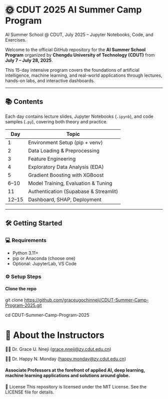 # 🌞 CDUT 2025 AI Summer Camp Program
AI Summer School @ CDUT, July 2025 – Jupyter Notebooks, Code, and Exercises.

Welcome to the official GitHub repository for the **AI Summer School Program** organized by **Chengdu University of Technology (CDUT)** from **July 7 – July 28, 2025**.

This 15-day intensive program covers the foundations of artificial intelligence, machine learning, and real-world applications through lectures, hands-on labs, and interactive dashboards.

---

## 📚 Contents

Each day contains lecture slides, Jupyter Notebooks (`.ipynb`), and code samples (`.py`), covering both theory and practice.

| Day | Topic                                | 
|-----|--------------------------------------|
| 1   | Environment Setup (pip + venv)       | 
| 2   | Data Loading & Preprocessing         | 
| 3   | Feature Engineering                  |
| 4   | Exploratory Data Analysis (EDA)      | 
| 5   | Gradient Boosting with XGBoost       | 
| 6–10| Model Training, Evaluation & Tuning  | 
| 11  | Authentication (Supabase & Streamlit)| 
| 12–15| Dashboard, SHAP, Deployment         | 

---

## 🛠 Getting Started

### 💻 Requirements

- Python 3.11+
- pip or Anaconda (choose one)
- Optional: JupyterLab, VS Code

### ⚙️ Setup Steps

#### Clone the repo
git clone https://github.com/graceugochinneji/CDUT-Summer-Camp-Program-2025.git

cd CDUT-Summer-Camp-Program-2025


# 🧠 About the Instructors
👩‍🏫 Dr. Grace U. Nneji (grace.nneji@zy.cdut.edu.cn)

👨‍🏫 Dr. Happy N. Monday (happy.monday@zy.cdut.edu.cn)

#### Associate Professors at the forefront of applied AI, deep learning, machine learning applications and solutions around globe.

📄 License
This repository is licensed under the MIT License. See the LICENSE file for details.
